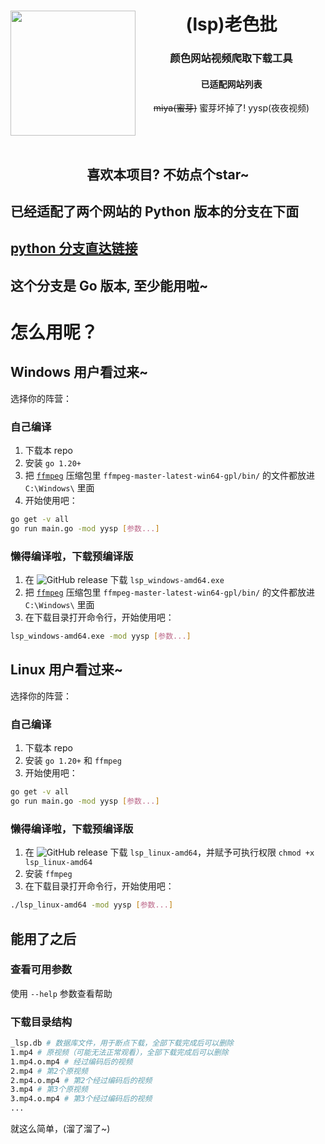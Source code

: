 <div align='center'>
<img align='left' src='imgs/logo.svg' width='200px'>
<h1>
(lsp)老色批
</h1>
<h3>
颜色网站视频爬取下载工具
</h3>
<div align='center'>
<h4>已适配网站列表</h4>
<span><del>miya(蜜芽)</del> 蜜芽坏掉了! </span>
<span>yysp(夜夜视频)</span>
</div>
<br><br><br>
<h2>喜欢本项目? 不妨点个star~</h2>
</div>

## 已经适配了两个网站的 Python 版本的分支在下面

## [python 分支直达链接](../../tree/python)

## 这个分支是 Go 版本, 至少能用啦~

# 怎么用呢？

## Windows 用户看过来~

选择你的阵营：

### 自己编译

1. 下载本 repo
2. 安装 `go 1.20+`
3. 把 [`ffmpeg`](https://github.com/BtbN/FFmpeg-Builds/releases/download/latest/ffmpeg-master-latest-win64-gpl.zip) 压缩包里 `ffmpeg-master-latest-win64-gpl/bin/` 的文件都放进 `C:\Windows\` 里面
4. 开始使用吧：

```bash
go get -v all
go run main.go -mod yysp [参数...]
```

### 懒得编译啦，下载预编译版

1. 在 ![GitHub release](https://img.shields.io/github/v/release/sb-child/lsp) 下载 `lsp_windows-amd64.exe`
2. 把 [`ffmpeg`](https://github.com/BtbN/FFmpeg-Builds/releases/download/latest/ffmpeg-master-latest-win64-gpl.zip) 压缩包里 `ffmpeg-master-latest-win64-gpl/bin/` 的文件都放进 `C:\Windows\` 里面
3. 在下载目录打开命令行，开始使用吧：

```bash
lsp_windows-amd64.exe -mod yysp [参数...]
```

## Linux 用户看过来~

选择你的阵营：

### 自己编译

1. 下载本 repo
2. 安装 `go 1.20+` 和 `ffmpeg`
3. 开始使用吧：

```bash
go get -v all
go run main.go -mod yysp [参数...]
```

### 懒得编译啦，下载预编译版

1. 在 ![GitHub release](https://img.shields.io/github/v/release/sb-child/lsp) 下载 `lsp_linux-amd64`，并赋予可执行权限 `chmod +x lsp_linux-amd64`
2. 安装 `ffmpeg`
3. 在下载目录打开命令行，开始使用吧：

```bash
./lsp_linux-amd64 -mod yysp [参数...]
```
## 能用了之后

### 查看可用参数

使用 `--help` 参数查看帮助

### 下载目录结构

```bash
_lsp.db # 数据库文件，用于断点下载，全部下载完成后可以删除
1.mp4 # 原视频（可能无法正常观看），全部下载完成后可以删除
1.mp4.o.mp4 # 经过编码后的视频
2.mp4 # 第2个原视频
2.mp4.o.mp4 # 第2个经过编码后的视频
3.mp4 # 第3个原视频
3.mp4.o.mp4 # 第3个经过编码后的视频
...
```

就这么简单，\(溜了溜了~\)
